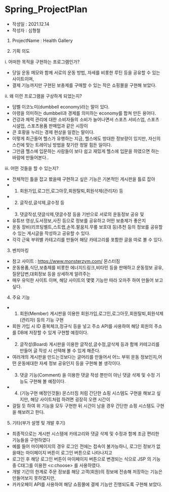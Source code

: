 # Spring_ProjectPlan

- 작성일 : 2021.12.14
- 작성자 : 심형철

 1. ProjectName : Health Gallery
 

 2. 기획 의도

  i. 어떠한 목적을 구현하는 프로그램인가?
  - 당일 운동 메모와 함께 서로의 운동 방법, 자세를 비롯한 루틴 등을 공유할 수 있는 사이트이며,
  - 결제 기능까지만 구현된 보충제를 구매할 수 있는 작은 쇼핑몰을 구현해 보았다.

  ii. 왜 이런 프로그램을 구상하게 되었는지?
  - 덤벨 이코노미(dumbbell economy)라는 말이 있다.
  - 아령을 의미하는 dumbbell과 경제를 의미하는 economy를 합쳐 만든 용어다. 
  - 건강과 체력 관리에 대한 소비자들의 소비가 늘어나면서 스포츠 서비스업, 스포츠 시설업, 스포츠용품 판매업과 같은 시장이 
  - 큰 호황을 누리는 경제 현상을 일컫는 말이다.
  - 이렇게 최근들어 헬스가 유행하는 지금, 헬스에도 방대한 정보량이 있지만, 자신의 스킨에 맞는 트레이닝 방법을 찾기란 정말 힘든 일이다.
  - 그만큼 헬스에 입문하는 사람들이 보다 쉽고 재밌게 헬스에 입문을 하였으면 하는 바람에 만들어본다..
  
  iii. 어떤 것들을 할 수 있는지?
  - 전체적인 틀을 잡고 봤을때 구현하고 싶은 기능은 기본적인 게시판을 틀로 잡아
  - 1. 회원가입,로그인,로그아웃,회원탈퇴,회원삭제(관리자) 등
  - 2. 글작성,글삭제,글수정 등
  - 3. 댓글작성,댓글삭제,댓글수정 등을 기반으로 서로의 운동정보 공유 및
  - 유튜브 영상,도서정보,사진 등으로 정보를 공유하고 어떤 보충제가 좋은지
  - 운동 장비(리프팅벨트,스트랩,손목.팔꿈치.무릎 보호대 등)추천 등의 정보를 공유할 수 있는 게시글을 작성하고 공유할 수 있다.
  - 각각 근육 부위별 카테고리를 만들어 해당 카테고리를 포함한 글을 따로 볼 수 있다.
  
  3. 벤치마킹
  - 참고 사이트 : https://www.monsterzym.com/ 몬스터짐
  - 운동용품,식단,보충제를 비롯한 에너지드링크,비타민 등을 판매하고 운동정보 공유,질문답변,대회정보 등을 상세하게 알려주는
  - 매우 유익한 사이트 이며, 해당 사이트의 몇몇 기능만 따라 오마주 하여 만들어 보고 싶다.
 
  4. 주요 기능
  - 1. 회원(Member) 게시판을 이용한 회원가입,로그인,로그아웃,회원탈퇴,회원삭제(관리자) 등의 기능 구현
  - 회원 가입 시 ID 중복체크,정규식 등을 넣고 주소 API를 사용하여 해당 회원의 주소를 DB에 저장할 수 있게 구현할 예정이다.
  - 2. 글작성(Board) 게시판을 이용한 글작성,글수정,글삭제 등과 함께 카테고리를 만들어 글 작성 시 선택해 볼 수 있게 해준다.
  - 여러개의 게시판을 만드는것보다는 글머리를 만들어서 어느 부위 운동 정보인지,어떤 운동에대한 자세 정보 공유인지 등을 구현해 볼 생각이다.
  - 3. 댓글 기능(Comment) 을 이용한 댓글 작성 뿐만이 아닌 댓글 삭제 및 수정 기능도 구현해 볼 예정이다.
  - 4. (기능구현 예정인것들) 몬스터짐 처럼 간단한 쇼핑 시스템도 구현을 해보고 싶지만, 해당 사이트처럼 하려면 굉장히 오랜 시간이
  - 걸릴 듯 하여 위 기능을 모두 구현한 뒤 시간이 남을 경우 간단한 쇼핑 시스템도 구현을 해보려고 한다.

5. 기타(부가 설명 및 개발 후기)
 - 최종적으로는 게시판 시스템에 카테고리와 댓글 삭제 및 수정과 함께 조금 편리한 기능들을 구현하였다
 - 예를 들어 마이페이지의 경우 로그인 전에는 접속이 불가능하니, 로그인 정보가 없을때는 마이페이지 버튼이 로그인 버튼으로 나타나지고
 - 로그인 후 해당 로그인 버튼이 마이페이지 버튼으로 변경되는 식으로 JSP 의 기능 중 C태그를 이용한 <c:choose> 를 사용하였다.
 - 개발 기간의 한계로 주문 정보를 해당 고객(회원)의 정보에 전송해 저장하는 기능은 만들어보지 못하였지만,
 - 카카오페이 API를 사용하여 해당 쇼핑몰에 결제 기능만 진행되도록 구현해 보았다.

